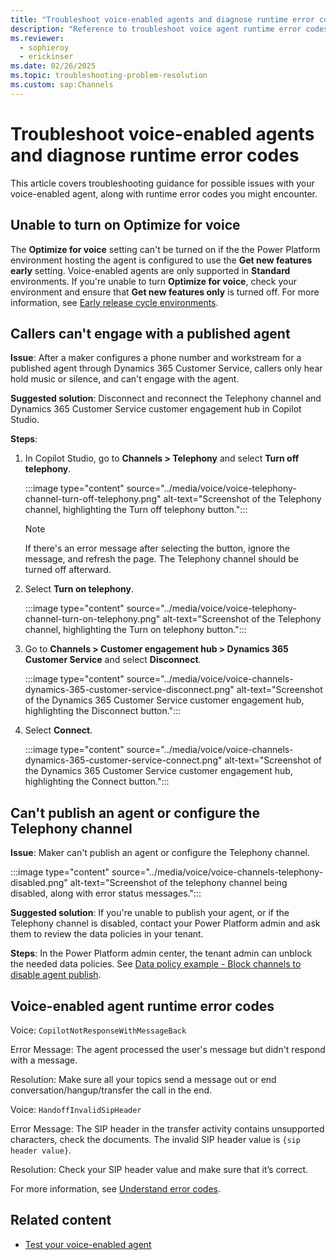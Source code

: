 ```yaml
---
title: "Troubleshoot voice-enabled agents and diagnose runtime error codes"
description: "Reference to troubleshoot voice agent runtime error codes and other issues."
ms.reviewer: 
  - sophieroy
  - erickinser
ms.date: 02/26/2025
ms.topic: troubleshooting-problem-resolution
ms.custom: sap:Channels
---
```


# Troubleshoot voice-enabled agents and diagnose runtime error codes

This article covers troubleshooting guidance for possible issues with your voice-enabled agent, along with runtime error codes you might encounter.

## Unable to turn on Optimize for voice

The **Optimize for voice** setting can't be turned on if the the Power Platform environment hosting the agent is configured to use the **Get new features early** setting. Voice-enabled agents are only supported in **Standard** environments. If you're unable to turn **Optimize for voice**, check your environment and ensure that **Get new features only** is turned off. For more information, see [Early release cycle environments](/power-platform/admin/early-release).

## Callers can't engage with a published agent

**Issue**: After a maker configures a phone number and workstream for a published agent through Dynamics 365 Customer Service, callers only hear hold music or silence, and can't engage with the agent.

**Suggested solution**: Disconnect and reconnect the Telephony channel and Dynamics 365 Customer Service customer engagement hub in Copilot Studio.

**Steps**:

1. In Copilot Studio, go to **Channels > Telephony** and select **Turn off telephony**.

    :::image type="content" source="../media/voice/voice-telephony-channel-turn-off-telephony.png" alt-text="Screenshot of the Telephony channel, highlighting the Turn off telephony button.":::

    >[!NOTE]
    >If there's an error message after selecting the button, ignore the message, and refresh the page. The Telephony channel should be turned off afterward.

1. Select **Turn on telephony**.

    :::image type="content" source="../media/voice/voice-telephony-channel-turn-on-telephony.png" alt-text="Screenshot of the Telephony channel, highlighting the Turn on telephony button.":::

1. Go to **Channels > Customer engagement hub > Dynamics 365 Customer Service** and select **Disconnect**.

    :::image type="content" source="../media/voice/voice-channels-dynamics-365-customer-service-disconnect.png" alt-text="Screenshot of the Dynamics 365 Customer Service customer engagement hub, highlighting the Disconnect button.":::

1. Select **Connect**.

    :::image type="content" source="../media/voice/voice-channels-dynamics-365-customer-service-connect.png" alt-text="Screenshot of the Dynamics 365 Customer Service customer engagement hub, highlighting the Connect button.":::

## Can't publish an agent or configure the Telephony channel

**Issue**: Maker can't publish an agent or configure the Telephony channel.

:::image type="content" source="../media/voice/voice-channels-telephony-disabled.png" alt-text="Screenshot of the telephony channel being disabled, along with error status messages.":::

**Suggested solution**: If you're unable to publish your agent, or if the Telephony channel is disabled, contact your Power Platform admin and ask them to review the data policies in your tenant.

**Steps**: In the Power Platform admin center, the tenant admin can unblock the needed data policies. See [Data policy example - Block channels to disable agent publish](/microsoft-copilot-studio/dlp-example-6).

## Voice-enabled agent runtime error codes

Voice: `CopilotNotResponseWithMessageBack`

Error Message: The agent processed the user's message but didn't respond with a message.

Resolution: Make sure all your topics send a message out or end conversation/hangup/transfer the call in the end.

Voice: `HandoffInvalidSipHeader`

Error Message: The SIP header in the transfer activity contains unsupported characters, check the documents. The invalid SIP header value is `{sip header value}`.

Resolution: Check your SIP header value and make sure that it’s correct.

For more information, see [Understand error codes](../authoring/error-codes.md).

## Related content

- [Test your voice-enabled agent](/microsoft-copilot-studio/voice-test)
